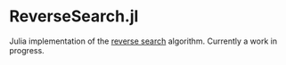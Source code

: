 # ReverseSearch.jl

Julia implementation of the [reverse search](https://en.wikipedia.org/wiki/Reverse-search_algorithm#:~:text=Reverse%2Dsearch%20algorithms%20are%20a,of%20objects%20(polynomial%20space).) algorithm.
Currently a work in progress.
